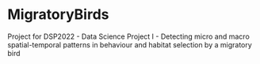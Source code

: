 # MigratoryBirds
Project for DSP2022 - Data Science Project I - Detecting micro and macro spatial-temporal patterns in behaviour and habitat selection by a migratory bird

